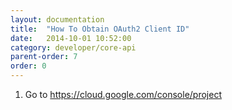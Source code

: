 ```yaml
---
layout: documentation
title:  "How To Obtain OAuth2 Client ID"
date:   2014-10-01 10:52:00
category: developer/core-api
parent-order: 7
order: 0
---
```


1. Go to https://cloud.google.com/console/project



